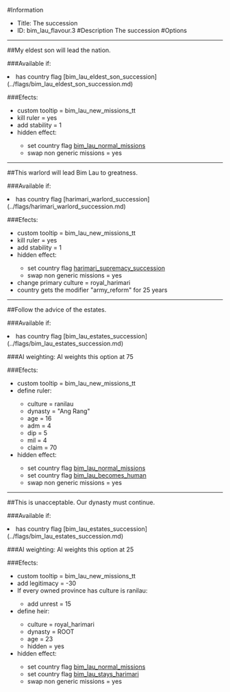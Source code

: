 #Information
 - Title: The succession
 - ID: bim_lau_flavour.3
#Description
The succession
#Options

___
##My eldest son will lead the nation.

###Available if:
<li>has country flag [bim_lau_eldest_son_succession](../flags/bim_lau_eldest_son_succession.md)</li>

###Efects:<ul><li>custom tooltip = bim_lau_new_missions_tt</li><li>kill ruler = yes</li><li>add stability = 1</li><li>hidden effect:</li><ul><li>set country flag [bim_lau_normal_missions](../flags/bim_lau_normal_missions.md)</li><li>swap non generic missions = yes</li></ul></ul>

___
##This warlord will lead Bim Lau to greatness.

###Available if:
<li>has country flag [harimari_warlord_succession](../flags/harimari_warlord_succession.md)</li>

###Efects:<ul><li>custom tooltip = bim_lau_new_missions_tt</li><li>kill ruler = yes</li><li>add stability = 1</li><li>hidden effect:</li><ul><li>set country flag [harimari_supremacy_succession](../flags/harimari_supremacy_succession.md)</li><li>swap non generic missions = yes</li></ul><li>change primary culture = royal_harimari</li><li>country gets the modifier "army_reform" for 25 years</li></ul>

___
##Follow the advice of the estates.

###Available if:
<li>has country flag [bim_lau_estates_succession](../flags/bim_lau_estates_succession.md)</li>

###AI weighting:
AI weights this option at 75


###Efects:<ul><li>custom tooltip = bim_lau_new_missions_tt</li><li>define ruler:</li><ul><li>culture = ranilau</li><li>dynasty = "Ang Rang"</li><li>age = 16</li><li>adm = 4</li><li>dip = 5</li><li>mil = 4</li><li>claim = 70</li></ul><li>hidden effect:</li><ul><li>set country flag [bim_lau_normal_missions](../flags/bim_lau_normal_missions.md)</li><li>set country flag [bim_lau_becomes_human](../flags/bim_lau_becomes_human.md)</li><li>swap non generic missions = yes</li></ul></ul>

___
##This is unacceptable. Our dynasty must continue.

###Available if:
<li>has country flag [bim_lau_estates_succession](../flags/bim_lau_estates_succession.md)</li>

###AI weighting:
AI weights this option at 25


###Efects:<ul><li>custom tooltip = bim_lau_new_missions_tt</li><li>add legitimacy = -30</li><li>If every owned province has culture is ranilau:</li><ul><li>add unrest = 15</li></ul><li>define heir:</li><ul><li>culture = royal_harimari</li><li>dynasty = ROOT</li><li>age = 23</li><li>hidden = yes</li></ul><li>hidden effect:</li><ul><li>set country flag [bim_lau_normal_missions](../flags/bim_lau_normal_missions.md)</li><li>set country flag [bim_lau_stays_harimari](../flags/bim_lau_stays_harimari.md)</li><li>swap non generic missions = yes</li></ul></ul>
